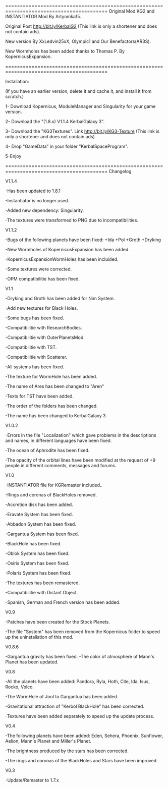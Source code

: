 =========================================================================================
Original Mod KG2 and INSTANTIATOR Mod By Artyomka15.

Original Post http://bit.ly/KerbalG2 (This link is only a shortener and does not contain ads).

New version By XxLedvin25xX, Olympic1 and Our Benefactors(AR3S).

New Wormholes has been added thanks to Thomas P. By KopernicusExpansion.

=========================================================================================

Installation:

(If you have an earlier version, delete it and cache it, and install it from scratch.)

1- Download Kopernicus, ModuleManager and Singularity for your game version.

2- Download the "(1.8.x) V1.1.4 KerbalGalaxy 3".

3- Download the "KG3Textures". Link http://bit.ly/KG3-Texture (This link is only a shortener and does not contain ads)

4- Drop "GameData" in your folder "KerbalSpaceProgram".

5-Enjoy

=========================================================================================
Changelog

V1.1.4

-Has been updated to 1.8.1

-Instantiator is no longer used.

-Added new dependency: Singularity.

-The textures were transformed to PNG due to incompatibilities.

V1.1.2

-Bugs of the following planets have been fixed:
	+Ida
	+Pol
	+Groth
	+Dryking

-New Wormholes of KopernicusExpansion has been added.

-KopernicusExpansionWormHoles has been incluided.

-Some textures were corrected.

-OPM compatibilitie has been fixed.

V1.1

-Dryking and Groth has been added for Nim System.

-Add new textures for Black Holes.

-Some bugs has been fixed.

-Compatibilitie with ResearchBodies.

-Compatibilitie with OuterPlanetsMod.

-Compatibilitie with TST.

-Compatibilitie with Scatterer.

-All systems has been fixed.

-The texture for WormHole has been added.

-The name of Ares has been changed to "Aren"

-Texts for TST have been added.

-The order of the folders has been changed.

-The name has been changed to KerbalGalaxy 3

V1.0.2

-Errors in the file "Localization" which gave problems in the descriptions and names, in different languages ​​have been fixed.

-The ocean of Aphrodite has been fixed.

-The opacity of the orbital lines have been modified at the request of +9 people in different comments, messages and forums.

V1.0

-INSTANTIATOR file for KGRemaster included..

-Rings and coronas of BlackHoles removed.

-Accretion disk has been added.

-Eravate System has been fixed.

-Abbadon System has been fixed.

-Gargantua System has been fixed.

-BlackHole has been fixed.

-Oblok System has been fixed.

-Osiris System has been fixed.

-Polaris System has been fixed.

-The textures has been remastered.

-Compatibilitie with Distant Object.

-Spanish, German and French version has been added.

V0.9

-Patches have been created for the Stock Planets.

-The file "System" has been removed from the Kopernicus folder to speed up the uninstallation of this mod.

V0.8.6

-Gargantua gravity has been fixed.
-The color of atmosphere of Mann's Planet has been updated.

V0.8

-All the planets have been added: Pandora, Ryla, Hoth, Cite, Ida, Isus, Rocko, Volco.

-The WormHole of Jool to Gargantua has been added.

-Gravitational attraction of "Kerbol BlackHole" has been corrected.

-Textures have been added separately to speed up the update process.

V0.4

-The following planets have been added: Eden, Sehera, Phoenix, Sunflower, Aelion, Mann's Planet and Miller's Planet.

-The brightness produced by the stars has been corrected.

-The rings and coronas of the BlackHoles and Stars have been improved.

V0.3

-Update/Remaster to 1.7.x